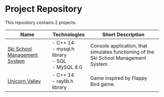 # Project Repository

This repository contains 2 projects:

Name|Technologies|Short Description
---|---|---
|[Ski School Management System](https://github.com/ElaKmita/projects/tree/main/Ski%20School%20Management%20System)|  - C++ 14 <br> - mysql.h library <br> - SQL <br> - MySQL 8.0| Console application, that simulates functioning of the Ski School Management System.
|[Unicorn Valley](https://github.com/ElaKmita/projects/tree/main/Unicorn%20Valley)|- C++ 14 <br> - raylib.h library| Game inspired by Flappy Bird game.
